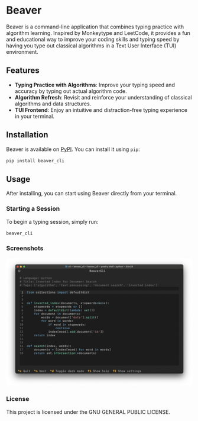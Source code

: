# Beaver

Beaver is a command-line application that combines typing practice with algorithm learning. Inspired by Monkeytype and LeetCode, it provides a fun and educational way to improve your coding skills and typing speed by having you type out classical algorithms in a Text User Interface (TUI) environment.


## Features

- **Typing Practice with Algorithms**: Improve your typing speed and accuracy by typing out actual algorithm code.
- **Algorithm Refresh**: Revisit and reinforce your understanding of classical algorithms and data structures.
- **TUI Frontend**: Enjoy an intuitive and distraction-free typing experience in your terminal.

## Installation

Beaver is available on [PyPI](https://pypi.org/project/beaver/). You can install it using `pip`:

```bash
pip install beaver_cli
```

## Usage
After installing, you can start using Beaver directly from your terminal.

### Starting a Session
To begin a typing session, simply run:
```bash
beaver_cli
```

### Screenshots
![screenshot](docs/screenshot.png)


### License
This project is licensed under the GNU GENERAL PUBLIC LICENSE.

